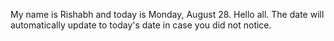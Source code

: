 My name is Rishabh and today is Monday, August 28. Hello all. The date will automatically update to today's date in case you did not notice.
